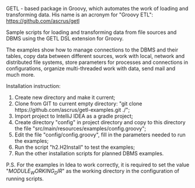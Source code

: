 GETL - based package in Groovy, which automates the work of loading and transforming data. His name is an acronym for "Groovy ETL": https://github.com/ascrus/getl

Sample scripts for loading and transforming data from file sources and DBMS using the GETL DSL extension for Groovy.

The examples show how to manage connections to the DBMS and their tables, copy data between different sources, work with local, network and distributed file systems, store parameters for processes and connections in configurations, organize multi-threaded work with data, send mail and much more.

Installation instruction:
<ol>
<li>Create new directory and make it current;</li>
<li>Clone from GIT to current empty directory: "git clone https://github.com/ascrus/getl-examples.git ./";</li>
<li>Import project to IntelliJ IDEA as a gradle project;</li>
<li>Create directory "config" in project directory and copy to this directory the file "src/main/resources/examples/config.groovy";</li>
<li>Edit the file "config/config.groovy", fill in the parameters needed to run the examples;</li>
<li>Run the script "h2.H2Install" to test the examples;</li>
<li>Run the other installation scripts for planned DBMS examples.</li>
</ol>

P.S. For the examples in Idea to work correctly, it is required to set the value "$MODULE_WORKING_DIR$" as the working directory in the configuration of running scripts.